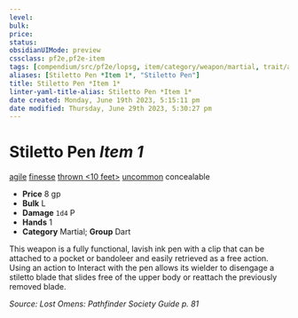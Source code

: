 ```yaml
---
level:
bulk:
price:
status:
obsidianUIMode: preview
cssclass: pf2e,pf2e-item
tags: [compendium/src/pf2e/lopsg, item/category/weapon/martial, trait/agile, trait/concealable, trait/finesse, trait/thrown-10-feet, trait/uncommon]
aliases: [Stiletto Pen *Item 1*, "Stiletto Pen"]
title: Stiletto Pen *Item 1*
linter-yaml-title-alias: Stiletto Pen *Item 1*
date created: Monday, June 19th 2023, 5:15:11 pm
date modified: Thursday, June 29th 2023, 5:30:27 pm
---
```


# Stiletto Pen *Item 1*

[agile](rules/traits/agile.md) [finesse](rules/traits/finesse.md) [thrown <10 feet>](rules/traits/thrown.md) [uncommon](rules/traits/uncommon.md) concealable  

- **Price** 8 gp
- **Bulk** L
- **Damage** `1d4` P
- **Hands** 1
- **Category** Martial; **Group** Dart

This weapon is a fully functional, lavish ink pen with a clip that can be attached to a pocket or bandoleer and easily retrieved as a free action. Using an action to Interact with the pen allows its wielder to disengage a stiletto blade that slides free of the upper body or reattach the previously removed blade.

*Source: Lost Omens: Pathfinder Society Guide p. 81*
